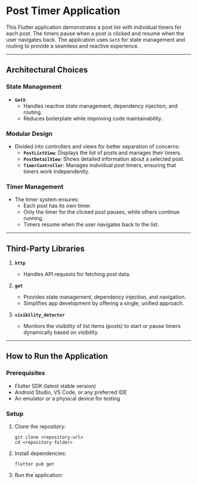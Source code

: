 # Post Timer Application

This Flutter application demonstrates a post list with individual timers for each post. The timers pause when a post is clicked and resume when the user navigates back. The application uses `GetX` for state management and routing to provide a seamless and reactive experience.

---

## Architectural Choices

### State Management
- **`GetX`**:
  - Handles reactive state management, dependency injection, and routing.
  - Reduces boilerplate while improving code maintainability.

### Modular Design
- Divided into controllers and views for better separation of concerns:
  - **`PostListView`**: Displays the list of posts and manages their timers.
  - **`PostDetailView`**: Shows detailed information about a selected post.
  - **`TimerController`**: Manages individual post timers, ensuring that timers work independently.

### Timer Management
- The timer system ensures:
  - Each post has its own timer.
  - Only the timer for the clicked post pauses, while others continue running.
  - Timers resume when the user navigates back to the list.

---

## Third-Party Libraries

1. **`http`**  
   - Handles API requests for fetching post data.

2. **`get`**  
   - Provides state management, dependency injection, and navigation.
   - Simplifies app development by offering a single, unified approach.

3. **`visibility_detector`**  
   - Monitors the visibility of list items (posts) to start or pause timers dynamically based on visibility.

---

## How to Run the Application

### Prerequisites
- Flutter SDK (latest stable version)
- Android Studio, VS Code, or any preferred IDE
- An emulator or a physical device for testing

### Setup
1. Clone the repository:
   ```
   git clone <repository-url>
   cd <repository-folder>
2. Install dependencies:
   ```
   flutter pub get
3. Run the application:
   ```flutter run
